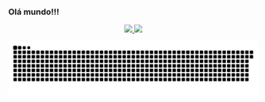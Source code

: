 ### Olá mundo!!!

<div align="center">
  <a href="https://instagram.com/hesli.azevedo">
  <img height="180em" src="https://github-readme-stats.vercel.app/api?username=HesliZH&show_icons=true&theme=dark&include_all_commits=true&count_private=true"/>
  <img height="180em" src="https://github-readme-stats.vercel.app/api/top-langs/?username=HesliZH&layout=compact&langs_count=15&theme=dark"/>
</div>

  ![Snake animation](https://github.com/HesliZH/HesliZH/blob/output/github-contribution-grid-snake.svg)
